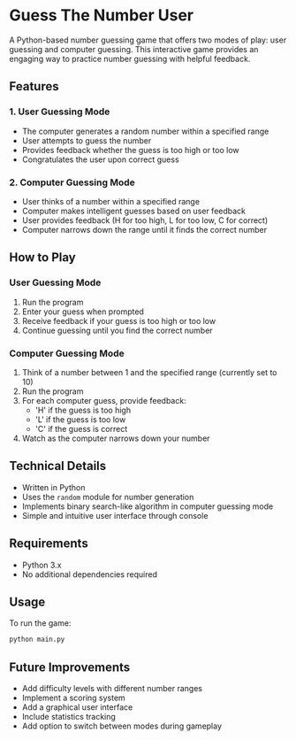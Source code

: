 # Guess The Number User

A Python-based number guessing game that offers two modes of play: user guessing and computer guessing. This interactive game provides an engaging way to practice number guessing with helpful feedback.

## Features

### 1. User Guessing Mode
- The computer generates a random number within a specified range
- User attempts to guess the number
- Provides feedback whether the guess is too high or too low
- Congratulates the user upon correct guess

### 2. Computer Guessing Mode
- User thinks of a number within a specified range
- Computer makes intelligent guesses based on user feedback
- User provides feedback (H for too high, L for too low, C for correct)
- Computer narrows down the range until it finds the correct number

## How to Play

### User Guessing Mode
1. Run the program
2. Enter your guess when prompted
3. Receive feedback if your guess is too high or too low
4. Continue guessing until you find the correct number

### Computer Guessing Mode
1. Think of a number between 1 and the specified range (currently set to 10)
2. Run the program
3. For each computer guess, provide feedback:
   - 'H' if the guess is too high
   - 'L' if the guess is too low
   - 'C' if the guess is correct
4. Watch as the computer narrows down your number

## Technical Details

- Written in Python
- Uses the `random` module for number generation
- Implements binary search-like algorithm in computer guessing mode
- Simple and intuitive user interface through console

## Requirements

- Python 3.x
- No additional dependencies required

## Usage

To run the game:
```bash
python main.py
```

## Future Improvements

- Add difficulty levels with different number ranges
- Implement a scoring system
- Add a graphical user interface
- Include statistics tracking
- Add option to switch between modes during gameplay
